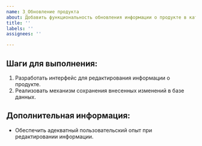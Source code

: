 ```yaml
---
name: 3_Обновление продукта
about: Добавить функциональность обновления информации о продукте в каталоге кибербезопасности.
title: ''
labels: ''
assignees: ''

---
```


## Шаги для выполнения:

1. Разработать интерфейс для редактирования информации о продукте.
2. Реализовать механизм сохранения внесенных изменений в базе данных.

## Дополнительная информация:

- Обеспечить адекватный пользовательский опыт при редактировании информации.
